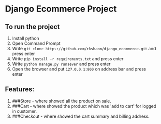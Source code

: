 # Django Ecommerce Project

## To run the project
1. Install python
2. Open Command Prompt
3. Write `git clone https://github.com/rkshaon/django_ecommerce.git` and press enter
4. Write `pip install -r requirements.txt` and press enter
5. Write `python manage.py runsever` and press enter
6. Open the browser and put `127.0.0.1:800` on address bar and press enter


## Features:
1. ###Store - where showed all the product on sale.
2. ###Cart - where showed the product which was 'add to cart' for logged in customer.
3. ###Checkout - where showed the cart summary and billing address.

<!-- https://github.com/justdjango/django_project_boilerplate/edit/master/README.md -->
